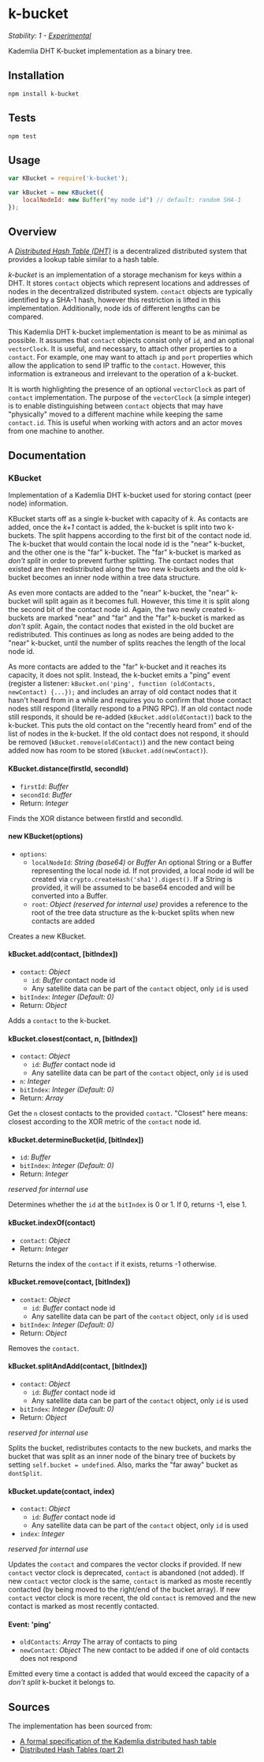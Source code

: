 # k-bucket

_Stability: 1 - [Experimental](https://github.com/tristanls/stability-index#stability-1---experimental)_

Kademlia DHT K-bucket implementation as a binary tree.

## Installation

    npm install k-bucket

## Tests

    npm test

## Usage

```javascript
var KBucket = require('k-bucket');

var kBucket = new KBucket({
    localNodeId: new Buffer("my node id") // default: random SHA-1
});
```

## Overview

A [*Distributed Hash Table (DHT)*](http://en.wikipedia.org/wiki/Distributed_hash_table) is a decentralized distributed system that provides a lookup table similar to a hash table. 

*k-bucket* is an implementation of a storage mechanism for keys within a DHT. It stores `contact` objects which represent locations and addresses of nodes in the decentralized distributed system. `contact` objects are typically identified by a SHA-1 hash, however this restriction is lifted in this implementation. Additionally, node ids of different lengths can be compared.

This Kademlia DHT k-bucket implementation is meant to be as minimal as possible. It assumes that `contact` objects consist only of `id`, and an optional `vectorClock`. It is useful, and necessary, to attach other properties to a `contact`. For example, one may want to attach `ip` and `port` properties which allow the application to send IP traffic to the `contact`. However, this information is extraneous and irrelevant to the operation of a k-bucket.

It is worth highlighting the presence of an optional `vectorClock` as part of `contact` implementation. The purpose of the `vectorClock` (a simple integer) is to enable distinguishing between `contact` objects that may have "physically" moved to a different machine while keeping the same `contact.id`. This is useful when working with actors and an actor moves from one machine to another.

## Documentation

### KBucket

Implementation of a Kademlia DHT k-bucket used for storing contact (peer node) information.

KBucket starts off as a single k-bucket with capacity of _k_. As contacts are added, once the _k+1_ contact is added, the k-bucket is split into two k-buckets. The split happens according to the first bit of the contact node id. The k-bucket that would contain the local node id is the "near" k-bucket, and the other one is the "far" k-bucket. The "far" k-bucket is marked as _don't split_ in order to prevent further splitting. The contact nodes that existed are then redistributed along the two new k-buckets and the old k-bucket becomes an inner node within a tree data structure. 

As even more contacts are added to the "near" k-bucket, the "near" k-bucket will split again as it becomes full. However, this time it is split along the second bit of the contact node id. Again, the two newly created k-buckets are marked "near" and "far" and the "far" k-bucket is marked as _don't split_. Again, the contact nodes that existed in the old bucket are redistributed. This continues as long as nodes are being added to the "near" k-bucket, until the number of splits reaches the length of the local node id.

As more contacts are added to the "far" k-bucket and it reaches its capacity, it does not split. Instead, the k-bucket emits a "ping" event (register a listener: `kBucket.on('ping', function (oldContacts, newContact) {...});` and includes an array of old contact nodes that it hasn't heard from in a while and requires you to confirm that those contact nodes still respond (literally respond to a PING RPC). If an old contact node still responds, it should be re-added (`kBucket.add(oldContact)`) back to the k-bucket. This puts the old contact on the "recently heard from" end of the list of nodes in the k-bucket. If the old contact does not respond, it should be removed (`kBucket.remove(oldContact)`) and the new contact being added now has room to be stored (`kBucket.add(newContact)`).

#### KBucket.distance(firstId, secondId)

  * `firstId`: _Buffer_
  * `secondId`: _Buffer_
  * Return: _Integer_

Finds the XOR distance between firstId and secondId.

#### new KBucket(options)

  * `options`:
    * `localNodeId`: _String (base64)_ or _Buffer_ An optional String or a Buffer representing the local node id. If not provided, a local node id will be created via `crypto.createHash('sha1').digest()`. If a String is provided, it will be assumed to be base64 encoded and will be converted into a Buffer.
    * `root`: _Object_ _(reserved for internal use)_ provides a reference to the root of the tree data structure as the k-bucket splits when new contacts are added

Creates a new KBucket.

#### kBucket.add(contact, [bitIndex])

  * `contact`: _Object_
    * `id`: _Buffer_ contact node id
    * Any satellite data can be part of the `contact` object, only `id` is used
  * `bitIndex`: _Integer_ _(Default: 0)_
  * Return: _Object_

Adds a `contact` to the k-bucket.

#### kBucket.closest(contact, n, [bitIndex])

  * `contact`: _Object_
    * `id`: _Buffer_ contact node id
    * Any satellite data can be part of the `contact` object, only `id` is used
  * `n`: _Integer_
  * `bitIndex`: _Integer_ _(Default: 0)_
  * Return: _Array_

Get the `n` closest contacts to the provided `contact`. "Closest" here means: closest according to the XOR metric of the `contact` node id.

#### kBucket.determineBucket(id, [bitIndex])

  * `id`: _Buffer_
  * `bitIndex`: _Integer_ _(Default: 0)_
  * Return: _Integer_

_reserved for internal use_ 

Determines whether the `id` at the `bitIndex` is 0 or 1. If 0, returns -1, else 1.

#### kBucket.indexOf(contact)

  * `contact`: _Object_
  * Return: _Integer_

Returns the index of the `contact` if it exists, returns -1 otherwise.

#### kBucket.remove(contact, [bitIndex])

  * `contact`: _Object_
    * `id`: _Buffer_ contact node id
    * Any satellite data can be part of the `contact` object, only `id` is used
  * `bitIndex`: _Integer_ _(Default: 0)_
  * Return: _Object_

Removes the `contact`.

#### kBucket.splitAndAdd(contact, [bitIndex])

  * `contact`: _Object_
    * `id`: _Buffer_ contact node id
    * Any satellite data can be part of the `contact` object, only `id` is used
  * `bitIndex`: _Integer_ _(Default: 0)_
  * Return: _Object_

_reserved for internal use_ 

Splits the bucket, redistributes contacts to the new buckets, and marks the bucket that was split as an inner node of the binary tree of buckets by setting `self.bucket = undefined`. Also, marks the "far away" bucket as `dontSplit`.

#### kBucket.update(contact, index)

  * `contact`: _Object_
    * `id`: _Buffer_ contact node id
    * Any satellite data can be part of the `contact` object, only `id` is used
  * `index`: _Integer_

_reserved for internal use_ 

Updates the `contact` and compares the vector clocks if provided. If new `contact` vector clock is deprecated, `contact` is abandoned (not added). If new `contact` vector clock is the same, `contact` is marked as moste recently contacted (by being moved to the right/end of the bucket array). If new `contact` vector clock is more recent, the old `contact` is removed and the new contact is marked as most recently contacted.

#### Event: 'ping'

  * `oldContacts`: _Array_ The array of contacts to ping
  * `newContact`: _Object_ The new contact to be added if one of old contacts does not respond

Emitted every time a contact is added that would exceed the capacity of a _don't split_ k-bucket it belongs to.

## Sources

The implementation has been sourced from:

  - [A formal specification of the Kademlia distributed hash table](http://maude.sip.ucm.es/kademlia/files/pita_kademlia.pdf)
  - [Distributed Hash Tables (part 2)](http://offthelip.org/?p=157)
